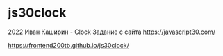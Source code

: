 # js30clock

2022 Иван Каширин - Clock Задание с сайта https://javascript30.com/

https://frontend200tb.github.io/js30clock/

